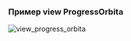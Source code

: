 ### Пример view ProgressOrbita
![view_progress_orbita](https://user-images.githubusercontent.com/101467836/163410905-757f8909-3561-45ec-9218-1ff6faf691f8.png)
